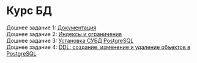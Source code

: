 # Курс БД
Дошнее задание 1: [Документация](https://github.com/ArinichElena/Documentation)  
Дошнее задание 2: [Индексы и ограничения](https://github.com/ArinichElena/indexes_and_constraints)  
Дошнее задание 3: [Установка СУБД PostgreSQL](https://github.com/ArinichElena/PostgreSQL)  
Дошнее задание 4: [DDL: создание, изменение и удаление объектов в PostgreSQL](https://github.com/ArinichElena/DDL)  
